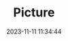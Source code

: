 ---
weight: 1
images:
- /images/edited/201.jpeg
title: Picture
date: 2023-11-11 11:34:44
tags: [luminar neo,work,car,trafficlight]
---